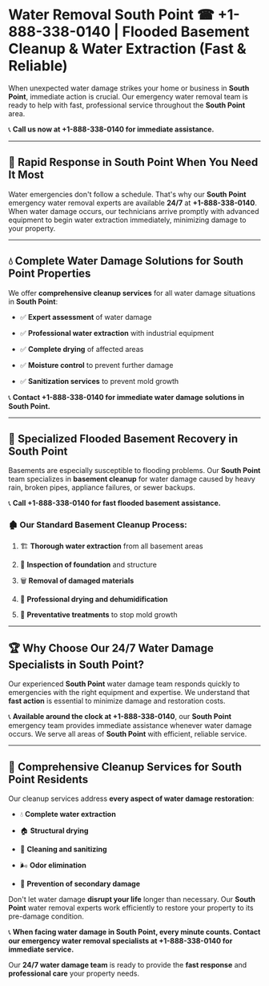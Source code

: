 # Water Removal South Point ☎ +1-888-338-0140 | Flooded Basement Cleanup & Water Extraction (Fast & Reliable)

When unexpected water damage strikes your home or business in **South Point**, immediate action is crucial. Our emergency water removal team is ready to help with fast, professional service throughout the **South Point** area. 

📞 **Call us now at +1-888-338-0140 for immediate assistance.**
---
## 🚀 Rapid Response in South Point When You Need It Most
Water emergencies don't follow a schedule. That's why our **South Point** emergency water removal experts are available **24/7** at **+1-888-338-0140**. When water damage occurs, our technicians arrive promptly with advanced equipment to begin water extraction immediately, minimizing damage to your property.
---
## 💧 Complete Water Damage Solutions for South Point Properties
We offer **comprehensive cleanup services** for all water damage situations in **South Point**:
- ✅ **Expert assessment** of water damage  
- ✅ **Professional water extraction** with industrial equipment  
- ✅ **Complete drying** of affected areas  
- ✅ **Moisture control** to prevent further damage  
- ✅ **Sanitization services** to prevent mold growth  
📞 **Contact +1-888-338-0140 for immediate water damage solutions in South Point.**
---
## 🌊 Specialized Flooded Basement Recovery in South Point
Basements are especially susceptible to flooding problems. Our **South Point** team specializes in **basement cleanup** for water damage caused by heavy rain, broken pipes, appliance failures, or sewer backups. 
📞 **Call +1-888-338-0140 for fast flooded basement assistance.**
### 🏚️ Our Standard Basement Cleanup Process:
1. 🏗️ **Thorough water extraction** from all basement areas  
2. 🔎 **Inspection of foundation** and structure  
3. 🗑️ **Removal of damaged materials**  
4. 💨 **Professional drying and dehumidification**  
5. 🚫 **Preventative treatments** to stop mold growth  
---
## 🏆 Why Choose Our 24/7 Water Damage Specialists in South Point?
Our experienced **South Point** water damage team responds quickly to emergencies with the right equipment and expertise. We understand that **fast action** is essential to minimize damage and restoration costs.
📞 **Available around the clock at +1-888-338-0140**, our **South Point** emergency team provides immediate assistance whenever water damage occurs. We serve all areas of **South Point** with efficient, reliable service.
---
## 🧹 Comprehensive Cleanup Services for South Point Residents
Our cleanup services address **every aspect of water damage restoration**:
- 💧 **Complete water extraction**  
- 🏠 **Structural drying**  
- 🧼 **Cleaning and sanitizing**  
- 🌬️ **Odor elimination**  
- 🚫 **Prevention of secondary damage**  
Don't let water damage **disrupt your life** longer than necessary. Our **South Point** water removal experts work efficiently to restore your property to its pre-damage condition.
📞 **When facing water damage in South Point, every minute counts. Contact our emergency water removal specialists at +1-888-338-0140 for immediate service.**
Our **24/7 water damage team** is ready to provide the **fast response** and **professional care** your property needs.
